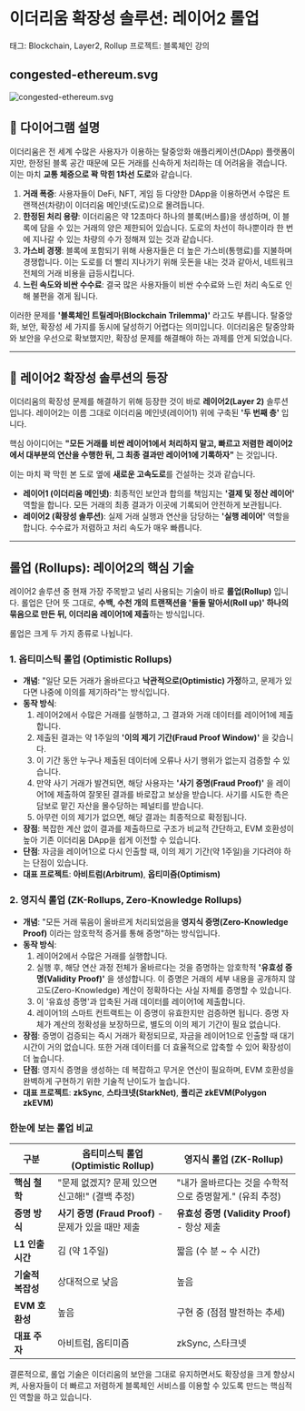 # 이더리움 확장성 솔루션: 레이어2 롤업

태그: Blockchain, Layer2, Rollup
프로젝트: 블록체인 강의

##  congested-ethereum.svg

![congested-ethereum.svg](congested-ethereum.svg)

## 📜 다이어그램 설명

이더리움은 전 세계 수많은 사용자가 이용하는 탈중앙화 애플리케이션(DApp) 플랫폼이지만, 한정된 블록 공간 때문에 모든 거래를 신속하게 처리하는 데 어려움을 겪습니다. 이는 마치 **교통 체증으로 꽉 막힌 1차선 도로**와 같습니다.

1.  **거래 폭증**: 사용자들이 DeFi, NFT, 게임 등 다양한 DApp을 이용하면서 수많은 트랜잭션(차량)이 이더리움 메인넷(도로)으로 몰려듭니다.
2.  **한정된 처리 용량**: 이더리움은 약 12초마다 하나의 블록(버스를)을 생성하며, 이 블록에 담을 수 있는 거래의 양은 제한되어 있습니다. 도로의 차선이 하나뿐이라 한 번에 지나갈 수 있는 차량의 수가 정해져 있는 것과 같습니다.
3.  **가스비 경쟁**: 블록에 포함되기 위해 사용자들은 더 높은 가스비(통행료)를 지불하며 경쟁합니다. 이는 도로를 더 빨리 지나가기 위해 웃돈을 내는 것과 같아서, 네트워크 전체의 거래 비용을 급등시킵니다.
4.  **느린 속도와 비싼 수수료**: 결국 많은 사용자들이 비싼 수수료와 느린 처리 속도로 인해 불편을 겪게 됩니다.

이러한 문제를 **'블록체인 트릴레마(Blockchain Trilemma)'** 라고도 부릅니다. 탈중앙화, 보안, 확장성 세 가지를 동시에 달성하기 어렵다는 의미입니다. 이더리움은 탈중앙화와 보안을 우선으로 확보했지만, 확장성 문제를 해결해야 하는 과제를 안게 되었습니다.

---

## 🧐 레이어2 확장성 솔루션의 등장

이더리움의 확장성 문제를 해결하기 위해 등장한 것이 바로 **레이어2(Layer 2)** 솔루션입니다. 레이어2는 이름 그대로 이더리움 메인넷(레이어1) 위에 구축된 **'두 번째 층'** 입니다.

핵심 아이디어는 **"모든 거래를 비싼 레이어1에서 처리하지 말고, 빠르고 저렴한 레이어2에서 대부분의 연산을 수행한 뒤, 그 최종 결과만 레이어1에 기록하자"** 는 것입니다.

이는 마치 꽉 막힌 본 도로 옆에 **새로운 고속도로**를 건설하는 것과 같습니다.

-   **레이어1 (이더리움 메인넷)**: 최종적인 보안과 합의를 책임지는 **'결제 및 정산 레이어'** 역할을 합니다. 모든 거래의 최종 결과가 이곳에 기록되어 안전하게 보관됩니다.
-   **레이어2 (확장성 솔루션)**: 실제 거래 실행과 연산을 담당하는 **'실행 레이어'** 역할을 합니다. 수수료가 저렴하고 처리 속도가 매우 빠릅니다.

---

## 롤업 (Rollups): 레이어2의 핵심 기술

레이어2 솔루션 중 현재 가장 주목받고 널리 사용되는 기술이 바로 **롤업(Rollup)** 입니다. 롤업은 단어 뜻 그대로, **수백, 수천 개의 트랜잭션을 '둘둘 말아서(Roll up)' 하나의 묶음으로 만든 뒤, 이더리움 레이어1에 제출**하는 방식입니다.

롤업은 크게 두 가지 종류로 나뉩니다.

### **1. 옵티미스틱 롤업 (Optimistic Rollups)**

-   **개념**: "일단 모든 거래가 올바르다고 **낙관적으로(Optimistic) 가정**하고, 문제가 있다면 나중에 이의를 제기하라"는 방식입니다.
-   **동작 방식**:
    1.  레이어2에서 수많은 거래를 실행하고, 그 결과와 거래 데이터를 레이어1에 제출합니다.
    2.  제출된 결과는 약 1주일의 **'이의 제기 기간(Fraud Proof Window)'** 을 갖습니다.
    3.  이 기간 동안 누구나 제출된 데이터에 오류나 사기 행위가 없는지 검증할 수 있습니다.
    4.  만약 사기 거래가 발견되면, 해당 사용자는 **'사기 증명(Fraud Proof)'** 을 레이어1에 제출하여 잘못된 결과를 바로잡고 보상을 받습니다. 사기를 시도한 측은 담보로 맡긴 자산을 몰수당하는 페널티를 받습니다.
    5.  아무런 이의 제기가 없으면, 해당 결과는 최종적으로 확정됩니다.
-   **장점**: 복잡한 계산 없이 결과를 제출하므로 구조가 비교적 간단하고, EVM 호환성이 높아 기존 이더리움 DApp을 쉽게 이전할 수 있습니다.
-   **단점**: 자금을 레이어1으로 다시 인출할 때, 이의 제기 기간(약 1주일)을 기다려야 하는 단점이 있습니다.
-   **대표 프로젝트**: **아비트럼(Arbitrum)**, **옵티미즘(Optimism)**

### **2. 영지식 롤업 (ZK-Rollups, Zero-Knowledge Rollups)**

-   **개념**: "모든 거래 묶음이 올바르게 처리되었음을 **영지식 증명(Zero-Knowledge Proof)** 이라는 암호학적 증거를 통해 증명"하는 방식입니다.
-   **동작 방식**:
    1.  레이어2에서 수많은 거래를 실행합니다.
    2.  실행 후, 해당 연산 과정 전체가 올바르다는 것을 증명하는 암호학적 **'유효성 증명(Validity Proof)'** 을 생성합니다. 이 증명은 거래의 세부 내용을 공개하지 않고도(Zero-Knowledge) 계산이 정확하다는 사실 자체를 증명할 수 있습니다.
    3.  이 '유효성 증명'과 압축된 거래 데이터를 레이어1에 제출합니다.
    4.  레이어1의 스마트 컨트랙트는 이 증명이 유효한지만 검증하면 됩니다. 증명 자체가 계산의 정확성을 보장하므로, 별도의 이의 제기 기간이 필요 없습니다.
-   **장점**: 증명이 검증되는 즉시 거래가 확정되므로, 자금을 레이어1으로 인출할 때 대기 시간이 거의 없습니다. 또한 거래 데이터를 더 효율적으로 압축할 수 있어 확장성이 더 높습니다.
-   **단점**: 영지식 증명을 생성하는 데 복잡하고 무거운 연산이 필요하며, EVM 호환성을 완벽하게 구현하기 위한 기술적 난이도가 높습니다.
-   **대표 프로젝트**: **zkSync**, **스타크넷(StarkNet)**, **폴리곤 zkEVM(Polygon zkEVM)**

### **한눈에 보는 롤업 비교**

| 구분 | **옵티미스틱 롤업 (Optimistic Rollup)** | **영지식 롤업 (ZK-Rollup)** |
| --- | --- | --- |
| **핵심 철학** | "문제 없겠지? 문제 있으면 신고해!" (결백 추정) | "내가 올바르다는 것을 수학적으로 증명할게." (유죄 추정) |
| **증명 방식** | **사기 증명 (Fraud Proof)** - 문제가 있을 때만 제출 | **유효성 증명 (Validity Proof)** - 항상 제출 |
| **L1 인출 시간** | 김 (약 1주일) | 짧음 (수 분 ~ 수 시간) |
| **기술적 복잡성** | 상대적으로 낮음 | 높음 |
| **EVM 호환성** | 높음 | 구현 중 (점점 발전하는 추세) |
| **대표 주자** | 아비트럼, 옵티미즘 | zkSync, 스타크넷 |

결론적으로, 롤업 기술은 이더리움의 보안을 그대로 유지하면서도 확장성을 크게 향상시켜, 사용자들이 더 빠르고 저렴하게 블록체인 서비스를 이용할 수 있도록 만드는 핵심적인 역할을 하고 있습니다.
